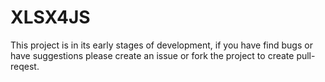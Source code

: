 # XLSX4JS
This project is in its early stages of development, if you have find bugs or have suggestions please
create an issue or fork the project to create pull-reqest.